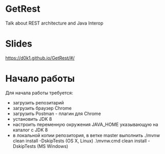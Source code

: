 # GetRest
Talk about REST architecture and Java Interop
# Slides
https://d0k1.github.io/GetRest/#/

# Начало работы

Для начала работы требуется:

* загрузить репозитарий
* загрузить браузер Chrome
* загрузить Postman - плагин для Chrome
* установить JDK 8
* настроить переменную окружения JAVA_HOME указывающую на каталог с JDK 8
* в локальной копии репозитория, в ветке master выполнить ./mvnw clean install -DskipTests (OS X, Linux) .\mvnw.cmd clean install -DskipTests (MS Windows)
